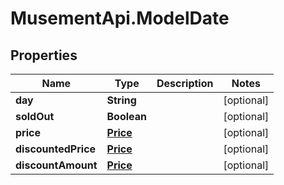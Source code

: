 # MusementApi.ModelDate

## Properties
Name | Type | Description | Notes
------------ | ------------- | ------------- | -------------
**day** | **String** |  | [optional] 
**soldOut** | **Boolean** |  | [optional] 
**price** | [**Price**](Price.md) |  | [optional] 
**discountedPrice** | [**Price**](Price.md) |  | [optional] 
**discountAmount** | [**Price**](Price.md) |  | [optional] 


